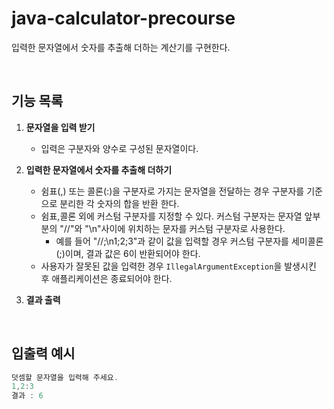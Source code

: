 # java-calculator-precourse

입력한 문자열에서 숫자를 추출해 더하는 계산기를 구현한다. 

<br>

## 기능 목록 
1. **문자열을 입력 받기** 
   - 입력은 구분자와 양수로 구성된 문자열이다. 
   

2. **입력한 문자열에서 숫자를 추출해 더하기**
   - 쉼표(,) 또는 콜론(:)을 구분자로 가지는 문자열을 전달하는 경우 구분자를 기준으로 분리한 각 숫자의 합을 반환 한다. 
   - 쉼표,콜론 외에 커스텀 구분자를 지정할 수 있다. 커스텀 구분자는 문자열 앞부분의 "//"와 "\n"사이에 위치하는 문자를 커스텀 구분자로 사용한다. 
     - 예를 들어 "//;\n1;2;3"과 같이 값을 입력할 경우 커스텀 구분자를 세미콜론(;)이며, 결과 값은 6이 반환되어야 한다.
   - 사용자가 잘못된 값을 입력한 경우 `IllegalArgumentException`을 발생시킨 후 애플리케이션은 종료되어야 한다. 
   

3. **결과 출력** 

<br>

## 입출력 예시 
```java
덧셈할 문자열을 입력해 주세요. 
1,2:3
결과 : 6 
```

